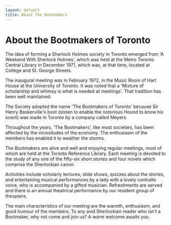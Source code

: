 ```yaml
---
layout: default
title: About the Bootmakers
---
```

About the Bootmakers of Toronto
===============================

The idea of forming a Sherlock Holmes society in Toronto emerged from 'A Weekend With Sherlock Holmes', which was held at the Metro Toronto Central Library in December 1971, which was, at that time, located at College and St. George Streets.

The inaugural meeting was in February 1972, in the Music Room of Hart House at the University of Toronto. It was noted that a 'Mixture of scholarship and whimsy is what is needed at meetings'. That tradition has been well maintained.

The Society adopted the name 'The Bootmakers of Toronto' because Sir Henry Baskerville's boot (stolen to enable the notorious Hound to know his scent) was made in Toronto by a company called Meyers.

Throughout the years, 'The Bootmakers', like most societies, has been affected by the vicissitudes of the economy. The enthusiasm of the members has enabled it to weather the storms.

The Bootmakers are alive and well and enjoying regular meetings, most of which are held at the Toronto Reference Library. Each meeting is devoted to the study of any one of the fifty-six short stories and four novels which comprise the Sherlockian canon.

Activities include scholarly lectures, slide shows, quizzes about the stories, and entertaining musical performances by a lady with a lovely contralto voice, who is accompanied by a gifted musician. Refreshments are served and there is an annual theatrical performance by our resident group of thespians.

The main characteristics of our meeting are the warmth, enthusiasm, and good humour of the members. To any avid Sherlockian reader who isn't a Bootmaker, why not come and join us? A warm welcome awaits you.


